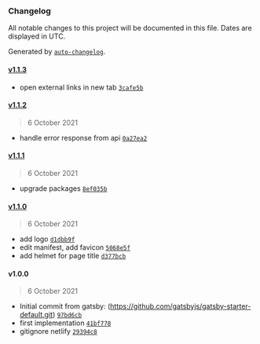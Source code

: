 ### Changelog

All notable changes to this project will be documented in this file. Dates are displayed in UTC.

Generated by [`auto-changelog`](https://github.com/CookPete/auto-changelog).

#### [v1.1.3](https://github.com/gabriardi/beautifuldienstplan/compare/v1.1.2...v1.1.3)

- open external links in new tab [`3cafe5b`](https://github.com/gabriardi/beautifuldienstplan/commit/3cafe5b27c094c1d45b6e011f80abe1dfdcb55b2)

#### [v1.1.2](https://github.com/gabriardi/beautifuldienstplan/compare/v1.1.1...v1.1.2)

> 6 October 2021

- handle error response from api [`0a27ea2`](https://github.com/gabriardi/beautifuldienstplan/commit/0a27ea22ce28fb23c92b4fab5fecf12d0148c215)

#### [v1.1.1](https://github.com/gabriardi/beautifuldienstplan/compare/v1.1.0...v1.1.1)

> 6 October 2021

- upgrade packages [`8ef035b`](https://github.com/gabriardi/beautifuldienstplan/commit/8ef035b1ba2c0d9c5de53a950409711347f2d126)

#### [v1.1.0](https://github.com/gabriardi/beautifuldienstplan/compare/v1.0.0...v1.1.0)

> 6 October 2021

- add logo [`d1dbb9f`](https://github.com/gabriardi/beautifuldienstplan/commit/d1dbb9f15635a73b83f3e281386d7ea3fd015ab9)
- edit manifest, add favicon [`5068e5f`](https://github.com/gabriardi/beautifuldienstplan/commit/5068e5f6439b73c38e26df12c6a560beab0a09f4)
- add helmet for page title [`d377bcb`](https://github.com/gabriardi/beautifuldienstplan/commit/d377bcbc9752c48c642ffdc46cceb394ac881814)

#### v1.0.0

> 6 October 2021

- Initial commit from gatsby: (https://github.com/gatsbyjs/gatsby-starter-default.git) [`97bd6cb`](https://github.com/gabriardi/beautifuldienstplan/commit/97bd6cb04eb8494eee222ee5c3694014a37e13a8)
- first implementation [`41bf778`](https://github.com/gabriardi/beautifuldienstplan/commit/41bf7781919cf681ce788a157c32254d8235f124)
- gitignore netlify [`29394c8`](https://github.com/gabriardi/beautifuldienstplan/commit/29394c832cfcbcf573687136e94d544879592fb1)
